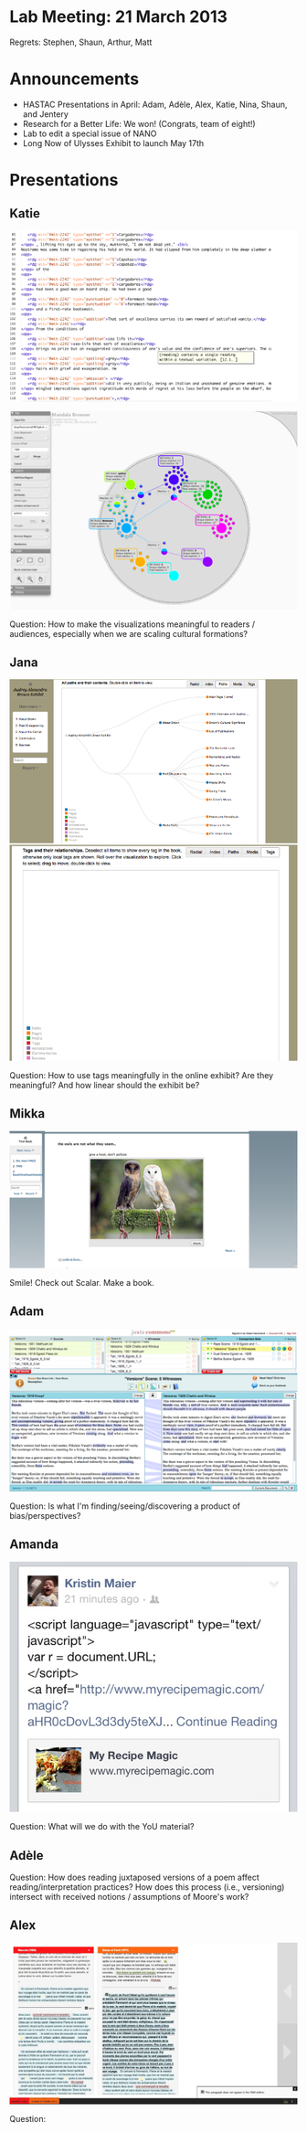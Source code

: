 # Lab Meeting: 21 March 2013

Regrets: Stephen, Shaun, Arthur, Matt 

# Announcements 

* HASTAC Presentations in April: Adam, Adèle, Alex, Katie, Nina, Shaun, and Jentery
* Research for a Better Life: We won! (Congrats, team of eight!) 
* Lab to edit a special issue of NANO
* Long Now of Ulysses Exhibit to launch May 17th

# Presentations

## Katie 

![Katie's Image](tanigawa1.png)

![Katie's Image](tanigawa2.png)

Question: How to make the visualizations meaningful to readers / audiences, especially when we are scaling cultural formations? 

## Jana 

![Jana's Image](jana1.png)
![Jana's Image](jana2.png) 

Question: How to use tags meaningfully in the online exhibit? Are they meaningful? And how linear should the exhibit be? 

## Mikka 

![Mikka's Image](jacobsen.png)

Smile! Check out Scalar. Make a book. 

## Adam 

![Adam's Image](hammond.png)

Question: Is what I'm finding/seeing/discovering a product of bias/perspectives? 

## Amanda

![Amanda's Image](hansen.jpeg)

Question: What will we do with the YoU material? 

## Adèle

Question: How does reading juxtaposed versions of a poem affect reading/interpretation practices? How does this process (i.e., versioning) intersect with received notions / assumptions of Moore's work? 

## Alex

![Alex's Image](alex.jpg) 

Question:


